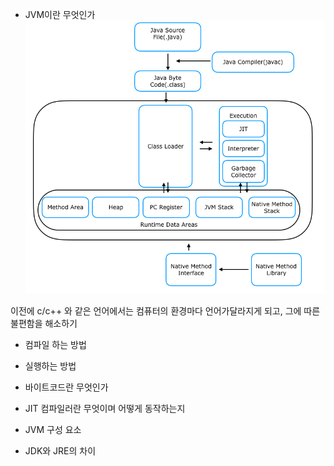 * JVM이란 무엇인가   
    ![JVM Memory Layout](image.png)

이전에 c/c++ 와 같은 언어에서는 컴퓨터의 환경마다 언어가달라지게 되고, 그에 따른 불편함을 해소하기

* 컴파일 하는 방법   

* 실행하는 방법   

* 바이트코드란 무엇인가   

* JIT 컴파일러란 무엇이며 어떻게 동작하는지   

* JVM 구성 요소   

* JDK와 JRE의 차이   


